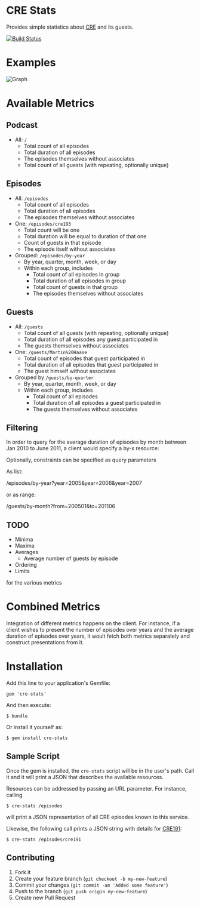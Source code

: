 # CRE Stats

Provides simple statistics about [CRE](http://cre.fm/) and its guests.

[![Build Status](https://secure.travis-ci.org/nerab/cre-stats.png?branch=master)](http://travis-ci.org/nerab/cre-stats)

# Examples

![Graph](/nerab/cre-stats/raw/master/examples/episodes_by_year.png)

# Available Metrics

## Podcast
  * All: `/`
    - Total count of all episodes
    - Total duration of all episodes
    - The episodes themselves without associates
    - Total count of all guests (with repeating, optionally unique)

## Episodes
  * All: `/episodes`
    - Total count of all episodes
    - Total duration of all episodes
    - The episodes themselves without associates
  * One: `/episodes/cre193`
    - Total count will be one
    - Total duration will be equal to duration of that one
    - Count of guests in that episode
    - The episode itself without associates
  * Grouped: `/episodes/by-year`
    - By year, quarter, month, week, or day
    - Within each group, includes
      * Total count of all episodes in group
      * Total duration of all episodes in group
      * Total count of guests in that group
      * The episodes themselves without associates

## Guests
  * All: `/guests`
    - Total count of all guests (with repeating, optionally unique)
    - Total duration of all episodes any guest participated in
    - The guests themselves without associates
  * One: `/guests/Martin%20Haase`
    - Total count of episodes that guest participated in
    - Total duration of all episodes that guest participated in
    - The guest himself without associates
  * Grouped by `/guests/by-quarter`
    - By year, quarter, month, week, or day
    - Within each group, includes
      * Total count of all episodes
      * Total duration of all episodes a guest participated in
      * The guests themselves without associates

## Filtering
In order to query for the average duration of episodes by month between Jan 2010 to June 2011, a client would specify a by-x resource:

Optionally, constraints can be specified as query parameters

As list:

  /episodes/by-year?year=2005&year=2006&year=2007

or as range:

  /guests/by-month?from=200501&to=201106

## TODO

  - Minima
  - Maxima
  - Averages
    * Average number of guests by episode
  - Ordering
  - Limits

for the various metrics

# Combined Metrics

Integration of different metrics happens on the client. For instance, if a client wishes to present the number of episodes over years and the average duration of episodes over years, it woult fetch both metrics separately and construct presentations from it.

# Installation

Add this line to your application's Gemfile:

    gem 'cre-stats'

And then execute:

    $ bundle

Or install it yourself as:

    $ gem install cre-stats

## Sample Script

Once the gem is installed, the `cre-stats` script will be in the user's path. Call it and it will print a JSON that describes the available resources.

Resources can be addressed by passing an URL parameter. For instance, calling

    $ cre-stats /episodes

will print a JSON representation of all CRE episodes known to this service.

Likewise, the following call prints a JSON string with details for [CRE191](http://cre.fm/cre191):

    $ cre-stats /episodes/cre191

## Contributing

1. Fork it
2. Create your feature branch (`git checkout -b my-new-feature`)
3. Commit your changes (`git commit -am 'Added some feature'`)
4. Push to the branch (`git push origin my-new-feature`)
5. Create new Pull Request
